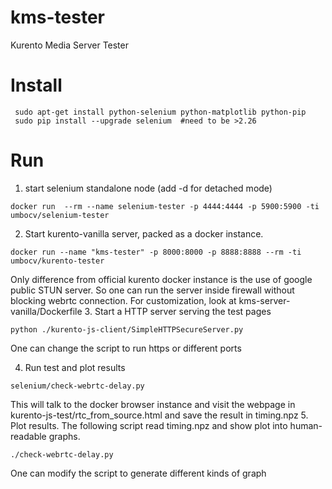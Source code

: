 # kms-tester
Kurento Media Server Tester

# Install
```
 sudo apt-get install python-selenium python-matplotlib python-pip
 sudo pip install --upgrade selenium  #need to be >2.26
```
# Run 

 1. start selenium standalone node (add -d for detached mode)

 ```
 docker run  --rm --name selenium-tester -p 4444:4444 -p 5900:5900 -ti  umbocv/selenium-tester
 ```

 2. Start kurento-vanilla server, packed as a docker instance. 

 ```
 docker run --name "kms-tester" -p 8000:8000 -p 8888:8888 --rm -ti umbocv/kurento-tester 
 ```

 Only difference from official kurento docker instance is the use of google public STUN server. So one can run the server inside firewall without blocking webrtc connection. For customization, look at kms-server-vanilla/Dockerfile
 3. Start a HTTP server serving the test pages

 ```
 python ./kurento-js-client/SimpleHTTPSecureServer.py
 ```

 One can change the script to run https or different ports
 
 4. Run test and plot results

 ```
 selenium/check-webrtc-delay.py
 ```

 This will talk to the docker browser instance and visit the webpage in kurento-js-test/rtc_from_source.html and save the result in timing.npz
 5. Plot results. The following script read timing.npz and show plot into human-readable graphs.
 
 ```
 ./check-webrtc-delay.py
 ```
 
 One can modify the script to generate different kinds of graph
